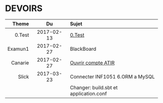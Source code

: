 # DEVOIRS

| Theme | Du       | Sujet                                  |
|------:|:--------:|:---------------------------------------|  
|0.Test |2017-02-13|[0.Test](0.Test)                        |
|Examun1|2017-02-27|BlackBoard                              |
|Canarie|2017-02-27|[Ouvrir compte ATIR](http://fluidsurveys.com/s/DAIRsubmission/langfr-ca/) |
|Slick  |2017-03-23|Connecter INF1051 6.ORM a MySQL         |
|       |          |Changer: build.sbt et application.conf  |


